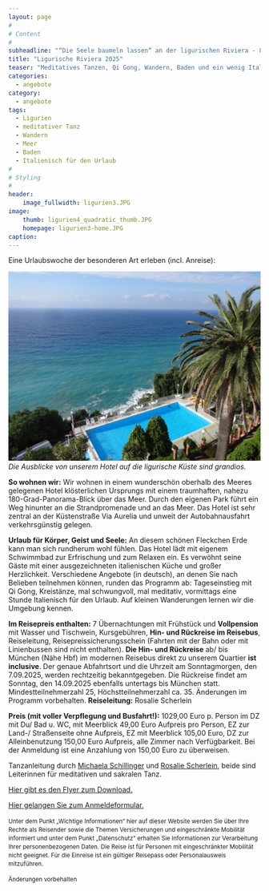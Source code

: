 ```yaml
---
layout: page
#
# Content
#
subheadline: "“Die Seele baumeln lassen“ an der ligurischen Riviera - 8 Tage vom So. 7. bis So. 14. September 2025"
title: "Ligurische Riviera 2025"
teaser: "Meditatives Tanzen, Qi Gong, Wandern, Baden und ein wenig Italienisch für den Urlaub lernen"
categories:
  - angebote
category:
  - angebote
tags:
  - Ligurien
  - meditativer Tanz
  - Wandern
  - Meer
  - Baden
  - Italienisch für den Urlaub
#
# Styling
#
header:
    image_fullwidth: ligurien3.JPG
image:
    thumb: ligurien4_quadratic_thumb.JPG
    homepage: ligurien3-home.JPG
caption:
---
```


Eine Urlaubswoche der besonderen Art erleben (incl. Anreise):

![Die Ausblicke von unserem Hotel auf die ligurische Küste sind grandios.](/images/Ligurien15.JPG)
*Die Ausblicke von unserem Hotel auf die ligurische Küste sind grandios.*

**So wohnen wir:** Wir wohnen in einem wunderschön oberhalb des Meeres gelegenen Hotel klösterlichen Ursprungs mit einem traumhaften, nahezu 180-Grad-Panorama-Blick über das Meer. Durch den eigenen Park führt ein Weg hinunter an die Strandpromenade und an das Meer. Das Hotel ist sehr zentral an der Küstenstraße Via Aurelia und unweit der Autobahnausfahrt verkehrsgünstig gelegen.

**Urlaub für Körper, Geist und Seele:** An diesem schönen Fleckchen Erde kann man sich rundherum wohl fühlen. Das Hotel lädt mit eigenem Schwimmbad zur Erfrischung und zum Relaxen ein. Es verwöhnt seine Gäste mit einer ausgezeichneten italienischen Küche und großer Herzlichkeit. Verschiedene Angebote (in deutsch), an denen Sie nach Belieben teilnehmen können, runden das Programm ab: Tageseinstieg mit Qi Gong, Kreistänze, mal schwungvoll, mal meditativ, vormittags eine Stunde Italienisch für den Urlaub. Auf kleinen Wanderungen lernen wir die Umgebung kennen.

**Im Reisepreis enthalten:** 7 Übernachtungen mit Frühstück und **Vollpension** mit Wasser und Tischwein, Kursgebühren, **Hin- und Rückreise im Reisebus**, Reiseleitung, Reisepreissicherungsschein (Fahrten mit der Bahn oder mit Linienbussen sind nicht enthalten).
**Die Hin- und Rückreise** ab/ bis München (Nähe Hbf) im modernen Reisebus direkt zu unserem Quartier **ist inclusive**. Der genaue Abfahrtsort und die Uhrzeit am Sonntagmorgen, den 7.09.2025, werden rechtzeitig bekanntgegeben. Die Rückreise findet am Sonntag, den 14.09.2025 ebenfalls untertags bis München statt.
Mindestteilnehmerzahl 25, Höchstteilnehmerzahl ca. 35. Änderungen im Programm vorbehalten.
**Reiseleitung:** Rosalie Scherlein

**Preis (mit voller Verpflegung und Busfahrt!):** 1029,00 Euro p. Person im DZ mit Du/ Bad u. WC, mit Meerblick 49,00 Euro Aufpreis pro Person, EZ zur Land-/ Straßenseite ohne Aufpreis, EZ mit Meerblick 105,00 Euro, DZ zur Alleinbenutzung 150,00 Euro Aufpreis, alle Zimmer nach Verfügbarkeit.
Bei der Anmeldung ist eine Anzahlung von 150,00 Euro zu überweisen.

Tanzanleitung durch [Michaela Schillinger](/referenten/) und [Rosalie Scherlein](/ueber-uns/), beide sind Leiterinnen für meditativen und sakralen Tanz.

[Hier gibt es den Flyer zum Download.](/assets/downloads/Ligurische_Riviera_2025.pdf)

[Hier gelangen Sie zum Anmeldeformular.](/anmeldung/)

<body><small>
Unter dem Punkt „Wichtige Informationen“ hier auf dieser Website werden Sie über Ihre Rechte als Reisender sowie die Themen Versicherungen und eingeschränkte Mobilität informiert und unter dem Punkt „Datenschutz“ erhalten Sie Informationen zur Verarbeitung Ihrer personenbezogenen Daten. Die Reise ist für Personen mit eingeschränkter Mobilität nicht geeignet. Für die Einreise ist ein gültiger Reisepass oder Personalausweis mitzuführen.

Änderungen vorbehalten
</small></body>
